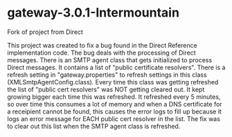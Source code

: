 # gateway-3.0.1-Intermountain
Fork of project from Direct

This project was created to fix a bug found in the Direct Reference implementation code. The bug deals with the processing of Direct messages.
There is an SMTP agent class that gets initialized to process Direct messages. It contains a list of "public certificate resolvers". There
 is a refresh setting in "gateway.properties" to refresh settings in this class (XMLSmtpAgentConfig.class). Every time this class was getting refreshed the list 
 of "public cert resolvers" was NOT getting cleared out. It kept growing bigger each time this was refreshed. It refreshed every 5 minutes, so over time this consumes 
 a lot of memory and when a DNS certificate for a receipient cannot be found, this causes the error logs to fill up because it logs an 
 error message for EACH public cert resolver in the list. The fix was to clear out this list when the SMTP agent class is refreshed.

